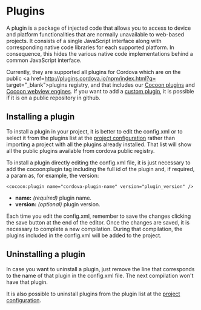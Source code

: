 Plugins
==================

A plugin is a package of injected code that allows you to access to device and platform functionalities that are normally unavailable to web-based projects. It consists of a single JavaScript interface along with corresponding native code libraries for each supported platform. In consequence, this hides the various native code implementations behind a common JavaScript interface.

Currently, they are supported all plugins for Cordova which are on the public <a href=http://plugins.cordova.io/npm/index.html?q= target="_blank">plugins registry</a>, and that includes our [Cocoon plugins](/plugins/cocoon-plugins) and [Cocoon webview engines](/webview-engines). If you want to add a [custom plugin](/plugins/custom-plugins), it is possible if it is on a public repository in github.

## Installing a plugin

To install a plugin in your project, it is better to edit the config.xml or to select it from the plugins list at the [project configuration](/user-guide/project-configuration) rather than importing a project with all the plugins already installed. That list will show all the public plugins available from cordova public registry.

To install a plugin directly editing the config.xml file, it is just necessary  to add the cocoon:plugin tag including the full id of the plugin and, if required, a param as, for example, the version:  

	<cocoon:plugin name="cordova-plugin-name" version="plugin_version" />  

* **name:** *(required)* plugin name.
* **version:** *(optional)* plugin version.

Each time you edit the config.xml, remember to save the changes clicking the save button at the end of the editor. Once the changes are saved, it is necessary to complete a new compilation. During that compilation, the plugins included in the config.xml will be added to the project.

## Uninstalling a plugin

In case you want to uninstall a plugin, just remove the line that corresponds to the name of that plugin in the config.xml file. The next compilation won't have that plugin.

It is also possible to uninstall plugins from the plugin list at the [project configuration](/user-guide/project-configuration).
